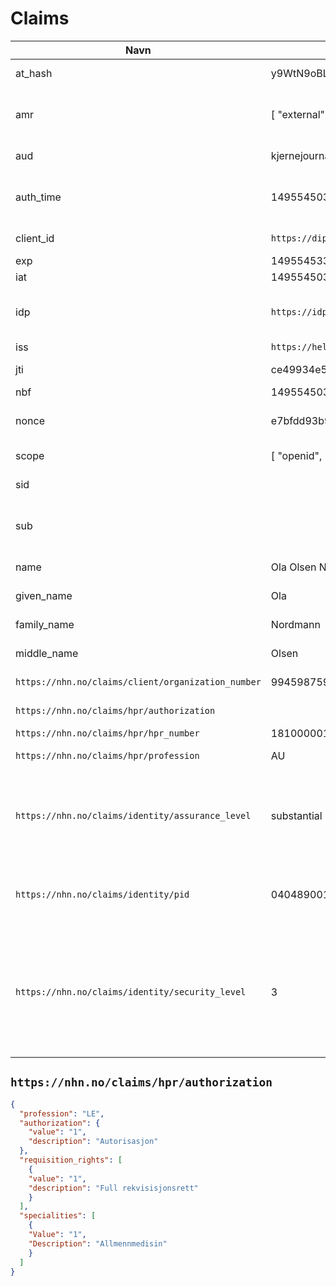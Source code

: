 # Claims

| Navn | Eksempelverdi | Beskrivelse |
| --- | --- | --- |
| at_hash | y9WtN9oBLG9q0J6NDbAHZQ | OIDC Access Token hash value |
| amr | [ "external" ] | OIDC - Authentication Methods References - anvendte autentiseringsmetoder |
| aud | kjernejournal | JWT Audience - hvem tokenet er tiltenkt |
| auth_time | 1495545039| OIDC - når sluttbruker-autentiseringen fant sted |
| client_id | `https://dips.no/arena` | Identifiserer applikasjonen |
| exp | 1495545339 | JWT Expiration Time |
| iat | 1495545039 | JWT Issued At |
| idp | `https://idporten.difi.no` | Identity Provider - identitetstilbyderen brukeren autentiserte seg hos |
| iss | `https://helseid-sts.utvikling.nhn.no` | JWT Issuer |
| jti | ce49934e518a8197a5baff11d8d3f908 | JWT ID - unik for tokenet |
| nbf | 1495545039 | JWT Not before |
| nonce | e7bfdd93b9474457a0bf13976c3b30ef | OIDC - random verdi som brukes mot replay-angrep |
| scope | [ "openid", "profile" ] | Hva slags formål tokenet har |
| sid | | Session ID - brukes av FIA STS |
| sub | | JWT Subject - Unikt for en gitt bruker for en gitt klient. Hash-verdi av client_id + pid + salt |
| name | Ola Olsen Nordmann | OIDC spec claim - fullt navn |
| given_name | Ola | OIDC spec claim - fornavn |
| family_name | Nordmann | OIDC spec claim - etternavn |
| middle_name | Olsen | OIDC spec claim - mellomnavn |
| `https://nhn.no/claims/client/organization_number` | 994598759 | Klientens organisasjonsnummer |
| `https://nhn.no/claims/hpr/authorization` | | JSON-struktur iht. NHNs kodeverk |
| `https://nhn.no/claims/hpr/hpr_number` | 181000001 | Helsepersonellnummer |
| `https://nhn.no/claims/hpr/profession` | AU | Verdier iht. NHNs kodeverk |
| `https://nhn.no/claims/identity/assurance_level` | substantial | Definert av eIDAS. Mulige verdier: low, substantial eller high. Fastsatt i eller iht. identitetstilbyder. Vil antagelig erstatte security_level på sikt. |
| `https://nhn.no/claims/identity/pid` | 04048900181 | Personidentifikator - typisk norsk fødselsnummer, men med støtte for utenlandske |
| `https://nhn.no/claims/identity/security_level` | 3 | Definert av "Rammeverk for autentisering og uavviselighet i elektronisk kommunikasjon med og i offentlig sektor". Mulige verdier: 2, 3 eller 4. Fastsatt i eller iht. identitetstilbyder |


## `https://nhn.no/claims/hpr/authorization`

```json
{
  "profession": "LE",
  "authorization": {
    "value": "1",
    "description": "Autorisasjon"
  },
  "requisition_rights": [
    {
  	"value": "1",
  	"description": "Full rekvisisjonsrett"
    }
  ],
  "specialities": [
    {
  	"Value": "1",
  	"Description": "Allmennmedisin"
    }
  ]
}
```
